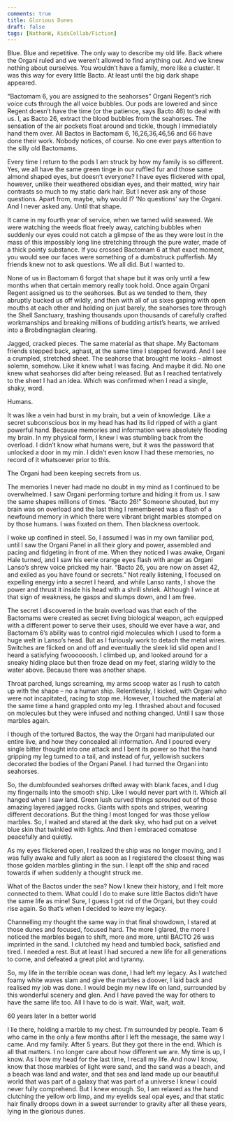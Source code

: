 ```yaml
---
comments: true
title: Glorious Dunes
draft: false
tags: [NathanW, KidsCollab/Fiction]
---
```

 
Blue. Blue and repetitive. The only way to describe my old life. Back where the Organi ruled and we weren’t allowed to find anything out. And we knew nothing about ourselves. You wouldn’t have a family, more like a cluster. It was this way for every little Bacto. At least until the big dark shape appeared.

“Bactomam 6, you are assigned to the seahorses” Organi Regent’s rich voice cuts through the all voice bubbles. Our pods are lowered and since Regent doesn’t have the time (or the patience, says Bacto 46) to deal with us. I, as Bacto 26, extract the blood bubbles from the seahorses. The sensation of the air pockets float around and tickle, though I immediately hand them over. All Bactos in Bactomam 6, 16,26,36,46,56 and 66 have done their work. Nobody notices, of course. No one ever pays attention to the silly old Bactomams.

Every time I return to the pods I am struck by how my family is so different. Yes, we all have the same green tinge in our ruffled fur and those same almond shaped eyes, but doesn’t everyone? I have eyes flickered with opal, however, unlike their weathered obsidian eyes, and their matted, wiry hair contrasts so much to my static dark hair. But I never ask any of those questions. Apart from, maybe, why would I? ‘No questions’ say the Organi. And I never asked any. Until that shape.

It came in my fourth year of service, when we tamed wild seaweed. We were watching the weeds float freely away, catching bubbles when suddenly our eyes could not catch a glimpse of the as they were lost in the mass of this impossibly long line stretching through the pure water, made of a thick pointy substance. If you crossed Bactomam 6 at that exact moment, you would see our faces were something of a dumbstruck pufferfish. My friends knew not to ask questions. We all did. But I wanted to.

None of us in Bactomam 6 forgot that shape but it was only until a few months when that certain memory really took hold. Once again Organi Regent assigned us to the seahorses. But as we tended to them, they abruptly bucked us off wildly, and then with all of us sixes gaping with open mouths at each other and holding on just barely, the seahorses tore through the Shell Sanctuary, trashing thousands upon thousands of carefully crafted workmanships and breaking millions of budding artist’s hearts, we arrived into a Brobdingnagian clearing.

Jagged, cracked pieces. The same material as that shape. My Bactomam friends stepped back, aghast, at the same time I stepped forward. And I see a crumpled, stretched sheet. The seahorse that brought me looks – almost solemn, somehow. Like it knew what I was facing. And maybe it did. No one knew what seahorses did after being released. But as I reached tentatively to the sheet I had an idea. Which was confirmed when I read a single, shaky, word.

Humans.

It was like a vein had burst in my brain, but a vein of knowledge. Like a secret subconscious box in my head has had its lid ripped of with a giant powerful hand. Because memories and information were absolutely flooding my brain. In my physical form, I knew I was stumbling back from the overload. I didn’t know what humans were, but it was the password that unlocked a door in my min. I didn’t even know I had these memories, no record of it whatsoever prior to this.

The Organi had been keeping secrets from us.

The memories I never had made no doubt in my mind as I continued to be overwhelmed. I saw Organi performing torture and hiding it from us. I saw the same shapes millions of times. “Bacto 26!” Someone shouted, but my brain was on overload and the last thing I remembered was a flash of a newfound memory in which there were vibrant bright marbles stomped on by those humans. I was fixated on them. Then blackness overtook.

I woke up confined in steel. So, I assumed I was in my own familiar pod, until I saw the Organi Panel in all their glory and power, assembled and pacing and fidgeting in front of me. When they noticed I was awake, Organi Hale turned, and I saw his eerie orange eyes flash with anger as Organi Lanso’s shrew voice pricked my hair. “Bacto 26, you are now on asset 42, and exiled as you have found or secrets.” Not really listening, I focused on expelling energy into a secret I heard, and while Lanso rants, I shove the power and thrust it inside his head with a shrill shriek.  Although I wince at that sign of weakness, he gasps and slumps down, and I am free.

The secret I discovered in the brain overload was that each of the Bactomams were created as secret living biological weapon, ach equipped with a different power to serve their uses, should we ever have a war, and Bactomam 6’s ability was to control rigid molecules which I used to form a huge welt in Lanso’s head. But as I furiously work to detach the metal wires. Switches are flicked on and off and eventually the sleek lid slid open and I heard a satisfying fwoooooosh. I climbed up, and looked around for a sneaky hiding place but then froze dead on my feet, staring wildly to the water above. Because there was another shape.

Throat parched, lungs screaming, my arms scoop water as I rush to catch up with the shape – no a human ship. Relentlessly, I kicked, with Organi who were not incapitated, racing to stop me. However, I touched the material at the same time a hand grappled onto my leg. I thrashed about and focused on molecules but they were infused and nothing changed. Until I saw those marbles again.

I though of the tortured Bactos, the way the Organi had manipulated our entire live, and how they concealed all information. And I poured every single bitter thought into one attack and I bent its power so that the hand gripping my leg turned to a tail, and instead of fur, yellowish suckers decorated the bodies of the Organi Panel. I had turned the Organi into seahorses.

So, the dumbfounded seahorses drifted away with blank faces, and I dug my fingernails into the smooth ship. Like I would never part with it. Which all hanged when I saw land. Green lush curved things sprouted out of those amazing layered jagged rocks. Giants with spots and stripes, wearing different decorations. But the thing I most longed for was those yellow marbles. So, I waited and stared at the dark sky, who had put on a velvet blue skin that twinkled with lights. And then I embraced comatose peacefully and quietly.

As my eyes flickered open, I realized the ship was no longer moving, and I was fully awake and fully alert as soon as I registered the closest thing was those golden marbles glinting in the sun. I leapt off the ship and raced towards if when suddenly a thought struck me.

What of the Bactos under the sea? Now I knew their history, and I felt more connected to them. What could I do to make sure little Bactos didn’t have the same life as mine! Sure, I guess I got rid of the Organi, but they could rise again. So that’s when I decided to leave my legacy.

Channelling my thought the same way in that final showdown, I stared at those dunes and focused, focused hard. The more I glared, the more I noticed the marbles began to shift, more and more, until BACTO 26 was imprinted in the sand. I clutched my head and tumbled back, satisfied and tired. I needed a rest. But at least I had secured a new life for all generations to come, and defeated a great plot and tyranny.

So, my life in the terrible ocean was done, I had left my legacy. As I watched foamy white waves slam and give the marbles a doover, I laid back and realised my job was done. I would begin my new life on land, surrounded by this wonderful scenery and glen. And I have paved the way for others to have the same life too. All I have to do is wait. Wait, wait, wait.

60 years later
In a better world

I lie there, holding a marble to my chest. I’m surrounded by people. Team 6 who came in the only a few months after I left the message, the same way I came. And my family. After 5 years. But they got there in the end. Which is all that matters. I no longer care about how different we are.  My time is up, I know. As I bow my head for the last time, I recall my life. And now I know, know that those marbles of light were sand, and the sand was a beach, and a beach was land and water, and that sea and land made up our beautiful world that was part of a galaxy that was part of a universe I knew I could never fully comprehend. But I knew enough. So, I am relaxed as the hand clutching the yellow orb limp, and my eyelids seal opal eyes, and that static hair finally droops down in a sweet surrender to gravity after all these years, lying in the glorious dunes.
